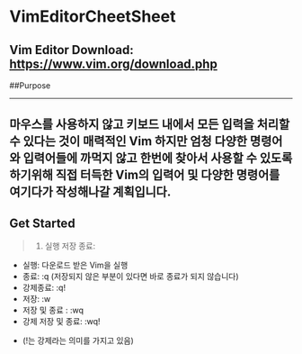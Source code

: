 VimEditorCheetSheet
=========
Vim Editor Download: https://www.vim.org/download.php
---------
##Purpose
***
마우스를 사용하지 않고 키보드 내에서 모든 입력을 처리할 수 있다는 것이 매력적인 Vim
하지만 엄청 다양한 명령어와 입력어들에 까먹지 않고 한번에 찾아서 사용할 수 있도록 하기위해
직접 터득한 Vim의 입력어 및 다양한 명령어를 여기다가 작성해나갈 계획입니다.
---------
## Get Started
> 1. 실행 저장 종료: 
 - 실행: 다운로드 받은 Vim을 실행
 - 종료: :q (저장되지 않은 부분이 있다면 바로 종료가 되지 않습니다)
 - 강제종료: :q!
 - 저장: :w
 - 저장 및 종료 : :wq
 - 강제 저장 및 종료: :wq!
 + (!는 강제라는 의미를 가지고 있음)
